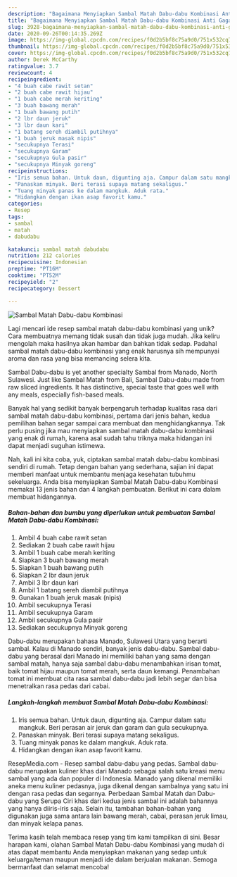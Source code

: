 ```yaml
---
description: "Bagaimana Menyiapkan Sambal Matah Dabu-dabu Kombinasi Anti Gagal"
title: "Bagaimana Menyiapkan Sambal Matah Dabu-dabu Kombinasi Anti Gagal"
slug: 3928-bagaimana-menyiapkan-sambal-matah-dabu-dabu-kombinasi-anti-gagal
date: 2020-09-26T00:14:35.269Z
image: https://img-global.cpcdn.com/recipes/f0d2b5bf8c75a9d0/751x532cq70/sambal-matah-dabu-dabu-kombinasi-foto-resep-utama.jpg
thumbnail: https://img-global.cpcdn.com/recipes/f0d2b5bf8c75a9d0/751x532cq70/sambal-matah-dabu-dabu-kombinasi-foto-resep-utama.jpg
cover: https://img-global.cpcdn.com/recipes/f0d2b5bf8c75a9d0/751x532cq70/sambal-matah-dabu-dabu-kombinasi-foto-resep-utama.jpg
author: Derek McCarthy
ratingvalue: 3.7
reviewcount: 4
recipeingredient:
- "4 buah cabe rawit setan"
- "2 buah cabe rawit hijau"
- "1 buah cabe merah keriting"
- "3 buah bawang merah"
- "1 buah bawang putih"
- "2 lbr daun jeruk"
- "3 lbr daun kari"
- "1 batang sereh diambil putihnya"
- "1 buah jeruk masak nipis"
- "secukupnya Terasi"
- "secukupnya Garam"
- "secukupnya Gula pasir"
- "secukupnya Minyak goreng"
recipeinstructions:
- "Iris semua bahan. Untuk daun, digunting aja. Campur dalam satu mangkuk. Beri perasan air jeruk dan garam dan gula secukupnya."
- "Panaskan minyak. Beri terasi supaya matang sekaligus."
- "Tuang minyak panas ke dalam mangkuk. Aduk rata."
- "Hidangkan dengan ikan asap favorit kamu."
categories:
- Resep
tags:
- sambal
- matah
- dabudabu

katakunci: sambal matah dabudabu 
nutrition: 212 calories
recipecuisine: Indonesian
preptime: "PT16M"
cooktime: "PT52M"
recipeyield: "2"
recipecategory: Dessert

---
```



![Sambal Matah Dabu-dabu Kombinasi](https://img-global.cpcdn.com/recipes/f0d2b5bf8c75a9d0/751x532cq70/sambal-matah-dabu-dabu-kombinasi-foto-resep-utama.jpg)

Lagi mencari ide resep sambal matah dabu-dabu kombinasi yang unik? Cara membuatnya memang tidak susah dan tidak juga mudah. Jika keliru mengolah maka hasilnya akan hambar dan bahkan tidak sedap. Padahal sambal matah dabu-dabu kombinasi yang enak harusnya sih mempunyai aroma dan rasa yang bisa memancing selera kita.

Sambal Dabu-dabu is yet another specialty Sambal from Manado, North Sulawesi. Just like Sambal Matah from Bali, Sambal Dabu-dabu made from raw sliced ingredients. It has distinctive, special taste that goes well with any meals, especially fish-based meals.

Banyak hal yang sedikit banyak berpengaruh terhadap kualitas rasa dari sambal matah dabu-dabu kombinasi, pertama dari jenis bahan, kedua pemilihan bahan segar sampai cara membuat dan menghidangkannya. Tak perlu pusing jika mau menyiapkan sambal matah dabu-dabu kombinasi yang enak di rumah, karena asal sudah tahu triknya maka hidangan ini dapat menjadi suguhan istimewa.


Nah, kali ini kita coba, yuk, ciptakan sambal matah dabu-dabu kombinasi sendiri di rumah. Tetap dengan bahan yang sederhana, sajian ini dapat memberi manfaat untuk membantu menjaga kesehatan tubuhmu sekeluarga. Anda bisa menyiapkan Sambal Matah Dabu-dabu Kombinasi memakai 13 jenis bahan dan 4 langkah pembuatan. Berikut ini cara dalam membuat hidangannya.

<!--inarticleads1-->

##### Bahan-bahan dan bumbu yang diperlukan untuk pembuatan Sambal Matah Dabu-dabu Kombinasi:

1. Ambil 4 buah cabe rawit setan
1. Sediakan 2 buah cabe rawit hijau
1. Ambil 1 buah cabe merah keriting
1. Siapkan 3 buah bawang merah
1. Siapkan 1 buah bawang putih
1. Siapkan 2 lbr daun jeruk
1. Ambil 3 lbr daun kari
1. Ambil 1 batang sereh diambil putihnya
1. Gunakan 1 buah jeruk masak (nipis)
1. Ambil secukupnya Terasi
1. Ambil secukupnya Garam
1. Ambil secukupnya Gula pasir
1. Sediakan secukupnya Minyak goreng


Dabu-dabu merupakan bahasa Manado, Sulawesi Utara yang berarti sambal. Kalau di Manado sendiri, banyak jenis dabu-dabu. Sambal dabu-dabu yang berasal dari Manado ini memiliki bahan yang sama dengan sambal matah, hanya saja sambal dabu-dabu menambahkan irisan tomat, baik tomat hijau maupun tomat merah, serta daun kemangi. Penambahan tomat ini membuat cita rasa sambal dabu-dabu jadi lebih segar dan bisa menetralkan rasa pedas dari cabai. 

<!--inarticleads2-->

##### Langkah-langkah membuat Sambal Matah Dabu-dabu Kombinasi:

1. Iris semua bahan. Untuk daun, digunting aja. Campur dalam satu mangkuk. Beri perasan air jeruk dan garam dan gula secukupnya.
1. Panaskan minyak. Beri terasi supaya matang sekaligus.
1. Tuang minyak panas ke dalam mangkuk. Aduk rata.
1. Hidangkan dengan ikan asap favorit kamu.


ResepMedia.com - Resep sambal dabu-dabu yang pedas. Sambal dabu-dabu merupakan kuliner khas dari Manado sebagai salah satu kreasi menu sambal yang ada dan populer di Indonesia. Manado yang dikenal memiliki aneka menu kuliner pedasnya, juga dikenal dengan sambalnya yang satu ini dengan rasa pedas dan segarnya. Perbedaan Sambal Matah dan Dabu-dabu yang Serupa Ciri khas dari kedua jenis sambal ini adalah bahannya yang hanya diiris-iris saja. Selain itu, tambahan bahan-bahan yang digunakan juga sama antara lain bawang merah, cabai, perasan jeruk limau, dan minyak kelapa panas. 

Terima kasih telah membaca resep yang tim kami tampilkan di sini. Besar harapan kami, olahan Sambal Matah Dabu-dabu Kombinasi yang mudah di atas dapat membantu Anda menyiapkan makanan yang sedap untuk keluarga/teman maupun menjadi ide dalam berjualan makanan. Semoga bermanfaat dan selamat mencoba!
